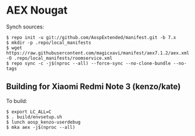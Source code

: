 # AEX Nougat

Synch sources:

    $ repo init -u git://github.com/AospExtended/manifest.git -b 7.x
    $ mkdir -p .repo/local_manifests
    $ wget https://raw.githubusercontent.com/magicxavi/manifest/aex7.1.2/aex.xml -O .repo/local_manifests/roomservice.xml
    $ repo sync -c -j$(nproc --all) --force-sync --no-clone-bundle --no-tags

Building for Xiaomi Redmi Note 3 (kenzo/kate)
---------------

To build:

    $ export LC_ALL=C
    $ . build/envsetup.sh
    $ lunch aosp_kenzo-userdebug
    $ mka aex -j$(nproc --all)
